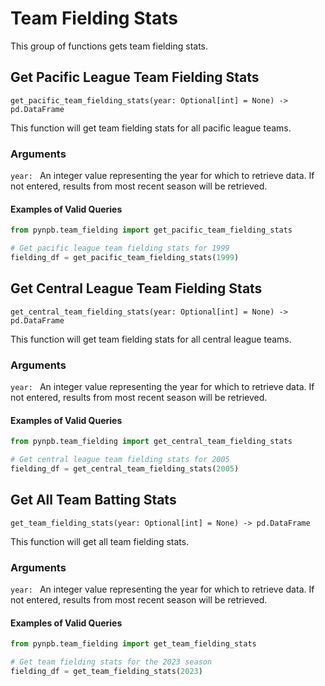 # Team Fielding Stats

This group of functions gets team fielding stats.

## Get Pacific League Team Fielding Stats
`get_pacific_team_fielding_stats(year: Optional[int] = None) -> pd.DataFrame`

This function will get team fielding stats for all pacific league teams.

### Arguments
`year: ` An integer value representing the year for which to retrieve data. If not entered, results from most recent season will be retrieved.

#### Examples of Valid Queries

```python
from pynpb.team_fielding import get_pacific_team_fielding_stats

# Get pacific league team fielding stats for 1999
fielding_df = get_pacific_team_fielding_stats(1999)

```

## Get Central League Team Fielding Stats
`get_central_team_fielding_stats(year: Optional[int] = None) -> pd.DataFrame`

This function will get team fielding stats for all central league teams.

### Arguments
`year: ` An integer value representing the year for which to retrieve data. If not entered, results from most recent season will be retrieved.

#### Examples of Valid Queries

```python
from pynpb.team_fielding import get_central_team_fielding_stats

# Get central league team fielding stats for 2005
fielding_df = get_central_team_fielding_stats(2005)

```

## Get All Team Batting Stats
`get_team_fielding_stats(year: Optional[int] = None) -> pd.DataFrame`

This function will get all team fielding stats.

### Arguments
`year: ` An integer value representing the year for which to retrieve data. If not entered, results from most recent season will be retrieved.

#### Examples of Valid Queries

```python
from pynpb.team_fielding import get_team_fielding_stats

# Get team fielding stats for the 2023 season
fielding_df = get_team_fielding_stats(2023)

```